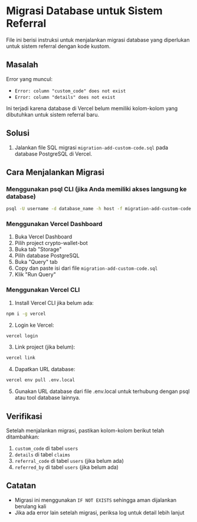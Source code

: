 # Migrasi Database untuk Sistem Referral

File ini berisi instruksi untuk menjalankan migrasi database yang diperlukan untuk sistem referral dengan kode kustom.

## Masalah

Error yang muncul:
- `Error: column "custom_code" does not exist`
- `Error: column "details" does not exist`

Ini terjadi karena database di Vercel belum memiliki kolom-kolom yang dibutuhkan untuk sistem referral baru.

## Solusi

1. Jalankan file SQL migrasi `migration-add-custom-code.sql` pada database PostgreSQL di Vercel.

## Cara Menjalankan Migrasi

### Menggunakan psql CLI (jika Anda memiliki akses langsung ke database)

```bash
psql -U username -d database_name -h host -f migration-add-custom-code.sql
```

### Menggunakan Vercel Dashboard

1. Buka Vercel Dashboard
2. Pilih project crypto-wallet-bot
3. Buka tab "Storage"
4. Pilih database PostgreSQL
5. Buka "Query" tab
6. Copy dan paste isi dari file `migration-add-custom-code.sql`
7. Klik "Run Query"

### Menggunakan Vercel CLI

1. Install Vercel CLI jika belum ada:
```bash
npm i -g vercel
```

2. Login ke Vercel:
```bash
vercel login
```

3. Link project (jika belum):
```bash
vercel link
```

4. Dapatkan URL database:
```bash
vercel env pull .env.local
```

5. Gunakan URL database dari file .env.local untuk terhubung dengan psql atau tool database lainnya.

## Verifikasi

Setelah menjalankan migrasi, pastikan kolom-kolom berikut telah ditambahkan:

1. `custom_code` di tabel `users`
2. `details` di tabel `claims`
3. `referral_code` di tabel `users` (jika belum ada)
4. `referred_by` di tabel `users` (jika belum ada)

## Catatan

- Migrasi ini menggunakan `IF NOT EXISTS` sehingga aman dijalankan berulang kali
- Jika ada error lain setelah migrasi, periksa log untuk detail lebih lanjut 